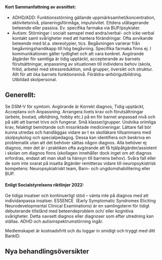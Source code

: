 #### Kort Sammanfattning av avsnittet:

* ADHD/ADD: Funktionsstörning gällande uppmärksamhet/koncentration, aktivitetsnivå, planeringsförmåga, impulsivitet. Ettdera utåtagerande beteende eller passiva.
Ev. specifika farmaka via BUP/psykiater.
* Autism: Störningar i socialt samspel med andra/verbal- och icke verbal kontakt samt svårigheter med att hantera förändringar. Ofta avvikande beteende med bl.a. stereotypier, tics. Begåvningen varierar från begåvningshandikapp till hög begåvning.
Specifika farmaka finns ej. I kommunikationen gäller tydlighet och att vara konkret.
Avgörande åtgärder för samtliga är tidig upptäckt, accepterande av barnets förutsättningar, anpassning av situationen till individens behov (skola, fritid, arbete) med stressreduktion, små grupper, översikt och struktur. Allt för att öka barnets funktionsnivå. Föräldra-anhörigutbildning. Utbildad skolpersonal.

## Generellt: 

Se DSM-V för symtom. Avgörande är Korrekt diagnos, Tidig upptäckt, Acceptans och Anpassning. Arrangera livets krav och förutsättningar (arbete, bostad, utbildning, hobby etc.) på en för barnet anpassad nivå och på sätt att barnet trivs och fungerar. Små klasser/grupper. Undvika orimliga krav, felaktigt bemötande och missriktade medicineringar. Lättare fall bör kunna utredas och handläggas vidare av t ex skolläkare tillsammans med skolpsykolog och specialpedagog. Dessa kan identifiera och beskriva en problematik utan att det behöver sättas någon diagnos. Alla behöver ej diagnos, men det är i praktiken ofta avgörande att få hjälpåtgärder/assistent i skolan om diagnos finns (skollagen innehåller dock inget om att diagnos erfordras, endast att man skall ta hänsyn till barnens behov). Svåra fall eller de som inte svarat på insatta åtgärder remitteras vidare till neuropsykiatrisk kompetens: Neuropsykiatriskt team, Barn- och ungdomshabilitering eller BUP.

#### Enligt Socialstyrelsens riktlinjer 2022:

Ge tidiga insatser och kontinuerligt stöd – vänta inte på diagnos med att individanpassa insatser.
ESSENCE 
(Early Symptomatic Syndromes Eliciting Neurodevelopmental Clinical Examinations) är en samlingsterm för tidigt debuterande tillstånd med beteendeproblem och/ eller kognitiva svårigheter. Detta oavsett diagnos eller diagnoser som efter utredning kan ställas. ADHD och autismspektrumstörning ingår.


Medlemskapet är kostnadsfritt och du loggar in smidigt och tryggt med ditt BankID.

## Nya behandlingsöversikter

